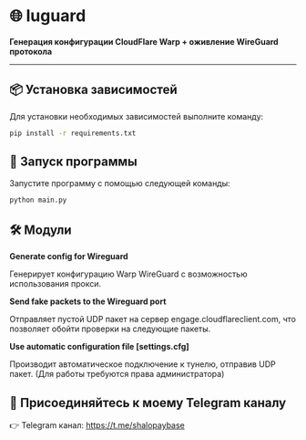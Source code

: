 # 🌐 luguard

**Генерация конфигурации CloudFlare Warp + оживление WireGuard протокола**

---

## 📦 Установка зависимостей

Для установки необходимых зависимостей выполните команду:

```bash
pip install -r requirements.txt
```

## 🚀 Запуск программы
Запустите программу с помощью следующей команды: 

```bash
python main.py
```

## 🛠️ Модули
 **Generate config for Wireguard**
 
Генерирует конфигурацию Warp WireGuard с возможностью использования прокси.

**Send fake packets to the Wireguard port**

Отправляет пустой UDP пакет на сервер engage.cloudflareclient.com, что позволяет обойти проверки на следующие пакеты.

**Use automatic configuration file [settings.cfg]**

Производит автоматическое подключение к тунелю, отправив UDP пакет. (Для работы требуются права администратора)

## 📣 Присоединяйтесь к моему Telegram каналу
👉 Telegram канал: https://t.me/shalopaybase

